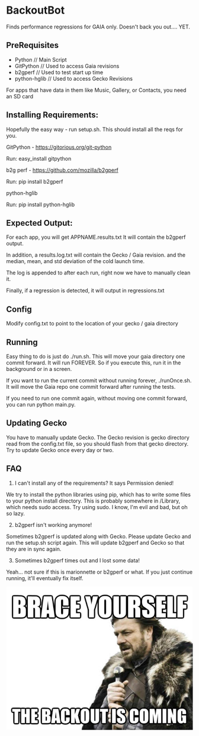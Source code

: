 BackoutBot
==========

Finds performance regressions for GAIA only. Doesn't back you out.... YET.

## PreRequisites
* Python        // Main Script
* GitPython     // Used to access Gaia revisions
* b2gperf       // Used to test start up time
* python-hglib  // Used to access Gecko Revisions

For apps that have data in them like Music, Gallery, or Contacts, you need an SD card

## Installing Requirements:

Hopefully the easy way - run setup.sh. This should install all the reqs for you.

GitPython - https://gitorious.org/git-python

Run: easy\_install gitpython

b2g perf - https://github.com/mozilla/b2gperf

Run: pip install b2gperf

python-hglib

Run: pip install python-hglib

## Expected Output:
For each app, you will get APPNAME.results.txt
It will contain the b2gperf output.

In addition, a results.log.txt will contain the Gecko / Gaia revision.
and the median, mean, and std deviation of the cold launch time.

The log is appended to after each run, right now we have to manually clean it.

Finally, if a regression is detected, it will output in regressions.txt

## Config
Modify config.txt to point to the location of your gecko / gaia directory

## Running
Easy thing to do is just do ./run.sh. This will move your gaia directory one commit forward. It will run FOREVER. So if you execute this, run it in the background or in a screen.

If you want to run the current commit without running forever, ./runOnce.sh. It will move the Gaia repo one commit forward after running the tests.

If you need to run one commit again, without moving one commit forward, you can run python main.py.

## Updating Gecko
You have to manually update Gecko. The Gecko revision is gecko directory read from the config.txt file, so you should flash from that gecko directory. Try to update Gecko once every day or two.

## FAQ
  1. I can't install any of the requirements? It says Permission denied!

  We try to install the python libraries using pip, which has to write some files to your python install directory. This is probably somewhere in /Library, which needs sudo access. Try using sudo. I know, I'm evil and bad, but oh so lazy.

  2. b2gperf isn't working anymore!

  Sometimes b2gperf is updated along with Gecko. Please update Gecko and run the setup.sh script again. This will update b2gperf and Gecko so that they are in sync again.

  3. Sometimes b2gperf times out and I lost some data!

  Yeah... not sure if this is marionnette or b2gperf or what. If you just continue running, it'll eventually fix itself.

![ScreenShot](/images/backout.jpg)
